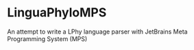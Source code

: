 # LinguaPhyloMPS
An attempt to write a LPhy language parser with JetBrains Meta Programming System (MPS)
